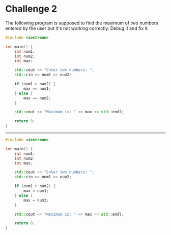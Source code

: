 # Challenge 2

The following program is supposed to find the maximum of two numbers entered by the user but it's not working correctly. Debug it and fix it.

```cpp
#include <iostream>

int main() {
    int num1;
    int num2;
    int max;

    std::cout << "Enter two numbers: ";
    std::cin >> num1 >> num2;

    if (num1 > num2) {
        max == num1;
    } else {
        max == num2;
    }

    std::cout << "Maximum is: " << max << std::endl;

    return 0;
}
```

---

```cpp
#include <iostream>

int main() {
    int num1;
    int num2;
    int max;

    std::cout << "Enter two numbers: ";
    std::cin >> num1 >> num2;

    if (num1 > num2) {
        max = num1;
    } else {
        max = num2;
    }

    std::cout << "Maximum is: " << max << std::endl;

    return 0;
}
```
